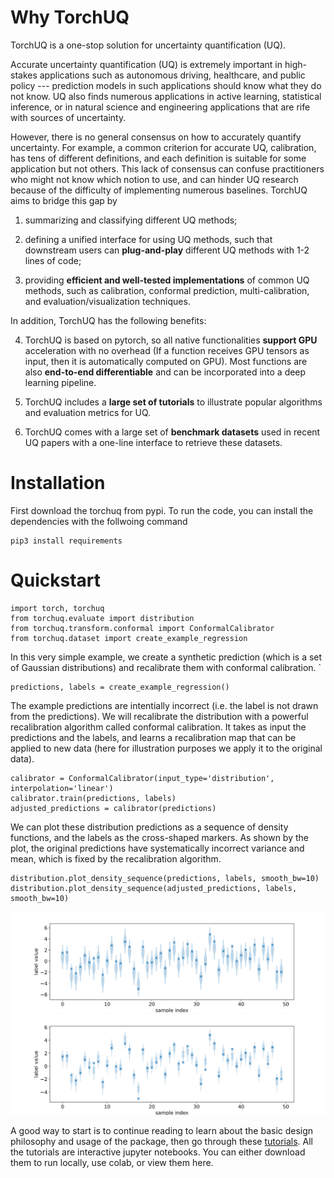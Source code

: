 # Why TorchUQ 

TorchUQ is a one-stop solution for uncertainty quantification (UQ).

Accurate uncertainty quantification (UQ) is extremely important in high-stakes applications such as autonomous driving, healthcare, and public policy --- prediction models in such applications should know what they do not know. UQ also finds numerous applications in active learning, statistical inference, or in natural science and engineering applications that are rife with sources of uncertainty. 

However, there is no general consensus on how to accurately quantify uncertainty. For example, a common criterion for accurate UQ, calibration, has tens of different definitions, and each definition is suitable for some application but not others. This lack of consensus can confuse practitioners who might not know which notion to use, and can hinder UQ research because of the difficulty of implementing numerous baselines. TorchUQ aims to bridge this gap by 

1. summarizing and classifying different UQ methods;

2. defining a unified interface for using UQ methods, such that downstream users can **plug-and-play** different UQ methods with 1-2 lines of code;

3. providing **efficient and well-tested implementations** of common UQ methods, such as calibration, conformal prediction, multi-calibration, and evaluation/visualization techniques. 

In addition, TorchUQ has the following benefits:

4. TorchUQ is based on pytorch, so all native functionalities **support GPU** acceleration with no overhead (If a function receives GPU tensors as input, then it is automatically computed on GPU). Most functions are also **end-to-end differentiable** and can be incorporated into a deep learning pipeline.

5. TorchUQ includes a **large set of tutorials** to illustrate popular algorithms and evaluation metrics for UQ.

6. TorchUQ comes with a large set of **benchmark datasets** used in recent UQ papers with a one-line interface to retrieve these datasets.

# Installation 

First download the torchuq from pypi. To run the code, you can install the dependencies with the follwoing command

```
pip3 install requirements
```


# Quickstart 

```
import torch, torchuq
from torchuq.evaluate import distribution 
from torchuq.transform.conformal import ConformalCalibrator 
from torchuq.dataset import create_example_regression  
```
In this very simple example, we create a synthetic prediction (which is a set of Gaussian distributions) and recalibrate them with conformal calibration. `
```
predictions, labels = create_example_regression()
```
The example predictions are intentially incorrect (i.e. the label is not drawn from the predictions). 
We will recalibrate the distribution with a powerful recalibration algorithm called conformal calibration. It takes as input the predictions and the labels, and learns a recalibration map that can be applied to new data (here for illustration purposes we apply it to the original data). 

```
calibrator = ConformalCalibrator(input_type='distribution', interpolation='linear')
calibrator.train(predictions, labels)
adjusted_predictions = calibrator(predictions)
```
We can plot these distribution predictions as a sequence of density functions, and the labels as the cross-shaped markers. 
As shown by the plot, the original predictions have systematically incorrect variance and mean, which is fixed by the recalibration algorithm. 

```
distribution.plot_density_sequence(predictions, labels, smooth_bw=10)
distribution.plot_density_sequence(adjusted_predictions, labels, smooth_bw=10)
```

![plot_original](docs/illustrations/quickstart_plot.svg)
![plot_calibrate](docs/illustrations/quickstart_plot2.svg)

A good way to start is to continue reading to learn about the basic design philosophy and usage of the package, then go through these [tutorials](https://github.com/TorchUQ/torchuq/tree/main/examples/tutorial). All the tutorials are interactive jupyter notebooks. You can either download them to run locally, use colab, or view them here. 


